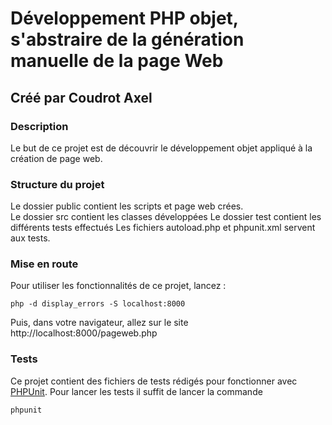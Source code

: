 # Développement PHP objet, s'abstraire de la génération manuelle de la page Web
##  Créé par Coudrot Axel

### Description
Le but de ce projet est de découvrir le 
développement objet appliqué à la création de
page web.

### Structure du projet
Le dossier public contient les scripts et 
page web crées.  
Le dossier src contient les classes développées
Le dossier test contient les différents tests effectués
Les fichiers autoload.php et phpunit.xml servent aux tests.

### Mise en route
Pour utiliser les fonctionnalités de ce projet, lancez : 
```
php -d display_errors -S localhost:8000
```
Puis, dans votre navigateur, allez sur le site http://localhost:8000/pageweb.php

### Tests
Ce projet contient des fichiers de tests rédigés pour fonctionner avec 
[PHPUnit](https://phpunit.de/). Pour lancer les tests il suffit de lancer la commande
```
phpunit
```